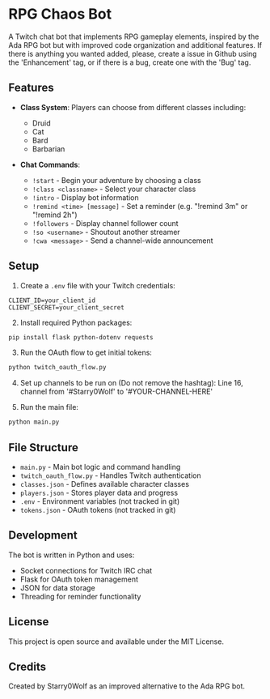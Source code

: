 # RPG Chaos Bot

A Twitch chat bot that implements RPG gameplay elements, inspired by the Ada RPG bot but with improved code organization and additional features.
If there is anything you wanted added, please, create a issue in Github using the 'Enhancement' tag, or if there is a bug, create one with the 'Bug' tag.

## Features

- **Class System**: Players can choose from different classes including:
  - Druid
  - Cat
  - Bard
  - Barbarian

- **Chat Commands**:
  - `!start` - Begin your adventure by choosing a class
  - `!class <classname>` - Select your character class
  - `!intro` - Display bot information
  - `!remind <time> [message]` - Set a reminder (e.g. "!remind 3m" or "!remind 2h")
  - `!followers` - Display channel follower count
  - `!so <username>` - Shoutout another streamer
  - `!cwa <message>` - Send a channel-wide announcement

## Setup

1. Create a `.env` file with your Twitch credentials:
```env
CLIENT_ID=your_client_id
CLIENT_SECRET=your_client_secret
```

2. Install required Python packages:
```bash
pip install flask python-dotenv requests
```

3. Run the OAuth flow to get initial tokens:
```bash
python twitch_oauth_flow.py
```

4. Set up channels to be run on (Do not remove the hashtag):
Line 16, channel from '#Starry0Wolf' to '#YOUR-CHANNEL-HERE'

5. Run the main file:
```bash
python main.py
```

## File Structure

- `main.py` - Main bot logic and command handling
- `twitch_oauth_flow.py` - Handles Twitch authentication
- `classes.json` - Defines available character classes
- `players.json` - Stores player data and progress
- `.env` - Environment variables (not tracked in git)
- `tokens.json` - OAuth tokens (not tracked in git)

## Development

The bot is written in Python and uses:
- Socket connections for Twitch IRC chat
- Flask for OAuth token management
- JSON for data storage
- Threading for reminder functionality

## License

This project is open source and available under the MIT License.

## Credits

Created by Starry0Wolf as an improved alternative to the Ada RPG bot.
